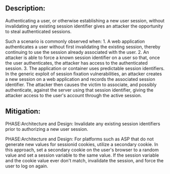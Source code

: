 ## Description:

Authenticating a user, or otherwise establishing a new user session, without invalidating any existing session identifier gives an attacker the opportunity to steal authenticated sessions.

Such a scenario is commonly observed when: 1. A web application authenticates a user without first invalidating the existing session, thereby continuing to use the session already associated with the user. 2. An attacker is able to force a known session identifier on a user so that, once the user authenticates, the attacker has access to the authenticated session. 3. The application or container uses predictable session identifiers. In the generic exploit of session fixation vulnerabilities, an attacker creates a new session on a web application and records the associated session identifier. The attacker then causes the victim to associate, and possibly authenticate, against the server using that session identifier, giving the attacker access to the user's account through the active session.

## Mitigation:


PHASE:Architecture and Design:
Invalidate any existing session identifiers prior to authorizing a new user session.

PHASE:Architecture and Design:
For platforms such as ASP that do not generate new values for sessionid cookies, utilize a secondary cookie. In this approach, set a secondary cookie on the user's browser to a random value and set a session variable to the same value. If the session variable and the cookie value ever don't match, invalidate the session, and force the user to log on again.

